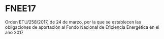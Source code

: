 # FNEE17
Orden ETU/258/2017, de 24 de marzo, por la que se establecen las obligaciones de aportación al Fondo Nacional de Eficiencia Energética en el año 2017
